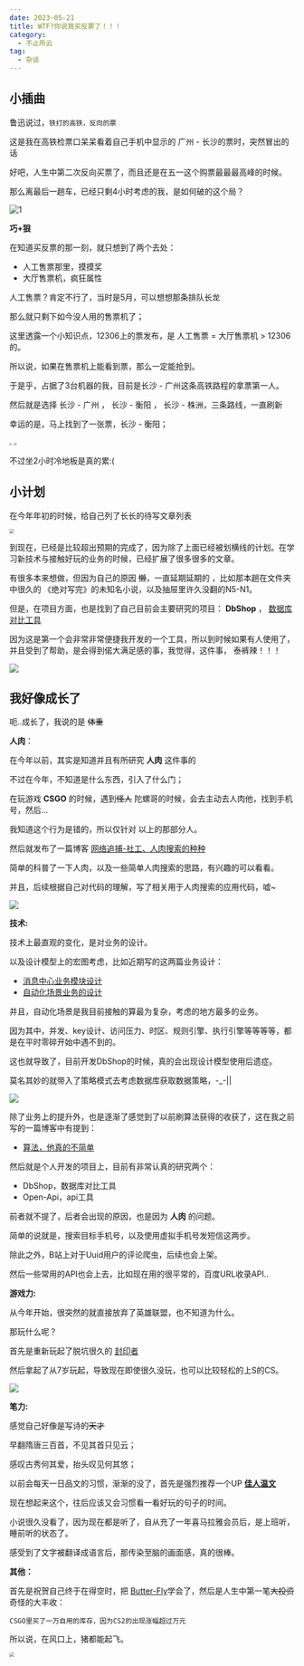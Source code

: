 ```yaml
---
date: 2023-05-21
title: WTF?你说我买反票了！！！
category:
  - 不止所云
tag:
  - 杂谈
---
```

## 小插曲

鲁迅说过，`铁打的高铁，反向的票`

这是我在高铁检票口呆呆看着自己手机中显示的 广州 - 长沙的票时，突然冒出的话

好吧，人生中第二次反向买票了，而且还是在五一这个购票最最最高峰的时候。

那么离最后一趟车，已经只剩4小时考虑的我，是如何破的这个局？

![1](https://leyunone-img.oss-cn-hangzhou.aliyuncs.com/image/emo/2023-05-21/7e44f13f-454e-46f7-b518-8cd748bc2850.gif)

**巧+狠**

在知道买反票的那一刻，就只想到了两个去处：

- 人工售票那里，摸摸奖
- 大厅售票机，疯狂属性

人工售票？肯定不行了，当时是5月，可以想想那条排队长龙

那么就只剩下如今没人用的售票机了；

这里透露一个小知识点，12306上的票发布，是 人工售票 = 大厅售票机 >  12306的。

所以说，如果在售票机上能看到票，那么一定能抢到。

于是乎，占据了3台机器的我，目前是长沙 - 广州这条高铁路程的拿票第一人。

然后就是选择 长沙 - 广州 ， 长沙 - 衡阳 ， 长沙 - 株洲，三条路线，一直刷新

幸运的是，马上找到了一张票，长沙 - 衡阳；

<img src="https://leyunone-img.oss-cn-hangzhou.aliyuncs.com/image/emo/2023-05-21/6ac6a1fb-a696-42c4-86fd-70a12dfa6b16.jpg" style="zoom:25%;" />

<img src="https://leyunone-img.oss-cn-hangzhou.aliyuncs.com/image/2023-05-21/0b88688f-c9f3-4829-affd-5844f9475cc1.png" style="zoom:33%;" />

不过坐2小时冷地板是真的累:(

## 小计划

在今年年初的时候，给自己列了长长的待写文章列表

<img src="https://leyunone-img.oss-cn-hangzhou.aliyuncs.com/image/2023-05-21/5145f27e-974a-4113-b7e9-9108bb207b31.png" style="zoom: 50%;" />

到现在，已经是比较超出预期的完成了，因为除了上面已经被划横线的计划。在学习新技术与接触好玩的业务的时候，已经扩展了很多很多的文章。

有很多本来想做，但因为自己的原因 ~~懒~~，一直延期延期的 ，比如那本趟在文件夹中很久的 《绝对写完》的未知名小说，以及抽屉里许久没翻的N5-N1。

但是，在项目方面，也是找到了自己目前会主要研究的项目： **DbShop** ， [数据库对比工具](https://leyunone.com/development-diary/dbshop/dbshop-1.html)

因为这是第一个会非常非常便捷我开发的一个工具，所以到时候如果有人使用了，并且受到了帮助，是会得到偌大满足感的事，我觉得，这件事， 泰裤辣！！！

![](https://leyunone-img.oss-cn-hangzhou.aliyuncs.com/image/emo/2023-05-21/893a3a23-23ed-4def-8300-edd7150e7120.jpg)

## 我好像成长了

呃..成长了，我说的是 ~~体重~~ 

**人肉**：

在今年以前，其实是知道并且有所研究 **人肉** 这件事的

不过在今年，不知道是什么东西，引入了什么门；

在玩游戏 **CSGO** 的时候，遇到~~怪人~~ 陀螺哥的时候，会去主动去人肉他，找到手机号，然后...

我知道这个行为是错的，所以仅针对 以上的那部分人。

然后就发布了一篇博客 [网络追捕-社工、人肉搜索的种种](https://leyunone.com/talkabout/rambling-diary/cyber-manhunt.html)

简单的科普了一下人肉，以及一些简单人肉搜索的思路，有兴趣的可以看看。

并且，后续根据自己对代码的理解，写了相关用于人肉搜索的应用代码，嘘~

![](https://leyunone-img.oss-cn-hangzhou.aliyuncs.com/image/emo/2023-04-23/61924685-ad34-4163-a2bf-96d183019976.jpg)

**技术:**

技术上最直观的变化，是对业务的设计。

以及设计模型上的宏图考虑，比如近期写的这两篇业务设计：

- [消息中心业务模块设计](https://leyunone.com/unidentified-business/message-center-design.html)
- [自动化场景业务的设计](https://leyunone.com/unidentified-business/auto-scenes.html#%E5%8A%A8%E4%BD%9C)

并且，自动化场景是我目前接触的算最为复杂，考虑的地方最多的业务。

因为其中，并发、key设计、访问压力、时区、规则引擎、执行引擎等等等等，都是在平时零碎开始中遇不到的。

这也就导致了，目前开发DbShop的时候，真的会出现设计模型使用后遗症。

莫名其妙的就带入了策略模式去考虑数据库获取数据策略，-_-||

![](https://leyunone-img.oss-cn-hangzhou.aliyuncs.com/image/emo/2023-05-21/bdcd88d4-3354-4d3f-8c6b-4985cdec0dee.gif)

除了业务上的提升外，也是逐渐了感觉到了以前刷算法获得的收获了，这在我之前写的一篇博客中有提到：

- [算法，他真的不简单](https://leyunone.com/algorithm/abouot-algorithm1.html)

然后就是个人开发的项目上，目前有非常认真的研究两个：

- DbShop，数据库对比工具
- Open-Api，api工具

前者就不提了，后者会出现的原因，也是因为 **人肉** 的问题。

简单的说就是，搜索目标手机号，以及使用虚拟手机号发短信这两步。

除此之外，B站上对于Uuid用户的评论爬虫，后续也会上架。

然后一些常用的API也会上去，比如现在用的很平常的，百度URL收录API..

**游戏力:**

从今年开始，很突然的就直接放弃了英雄联盟，也不知道为什么。

那玩什么呢？

首先是重新玩起了脱坑很久的 [封印者](https://cls.tiancity.com/homepage/v1/index.html)

然后拿起了从7岁玩起，导致现在即使很久没玩，也可以比较轻松的上S的CS。

![](https://leyunone-img.oss-cn-hangzhou.aliyuncs.com/image/emo/2023-04-23/3707b310-1788-4545-90d8-bd97a8af4957.gif)

**笔力:**

感觉自己好像是写诗的~~天才~~

早翻隋唐三百首，不见其首只见云；

感叹古秀何其爱，抬头叹见何其悠；

以前会每天一日品文的习惯，渐渐的没了，首先是强烈推荐一个UP [**佳人温文**](https://space.bilibili.com/179444595?spm_id_from=333.337.0.0)

现在想起来这个，往后应该又会习惯看一看好玩的句子的时间。

小说很久没看了，因为现在都是听了，自从充了一年喜马拉雅会员后，是上班听，睡前听的状态了。

感受到了文字被翻译成语言后，那传染至脑的画面感，真的很棒。

**其他：**

首先是祝贺自己终于在得空时，把 [Butter-Fly](https://www.bilibili.com/video/BV1ey4y1t7cy/?spm_id_from=333.337.search-card.all.click)学会了，然后是人生中第一笔~~大投资~~ 奇怪的大丰收：

`CSGO里买了一万自用的库存，因为CS2的出现涨幅超过万元` 

所以说，在风口上，猪都能起飞。

<img src="https://leyunone-img.oss-cn-hangzhou.aliyuncs.com/image/emo/2023-05-21/dee4ef76-8feb-420f-a850-d9597faea90c.jpg" style="zoom: 50%;" />



